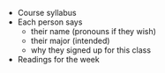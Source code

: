 - Course syllabus
- Each person says 
	- their name (pronouns if they wish)
	- their major (intended)
	- why they signed up for this class
- Readings for the week